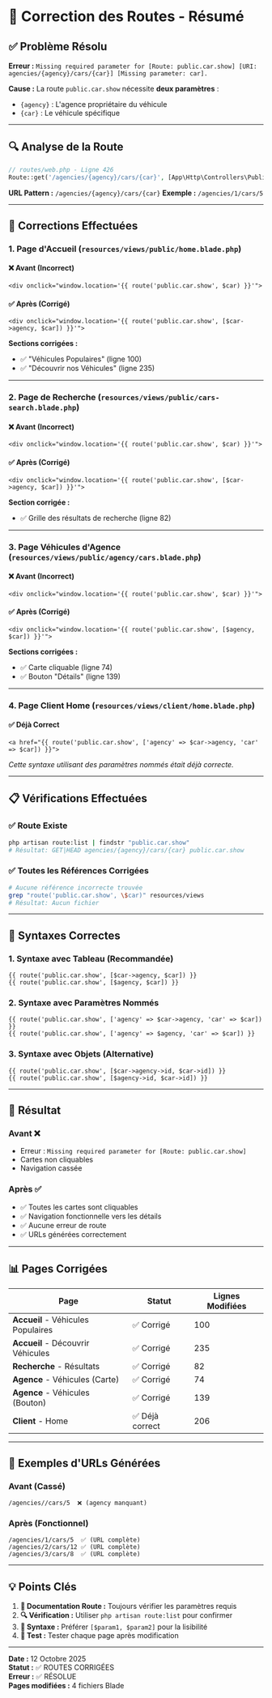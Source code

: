 # 🔧 Correction des Routes - Résumé

## ✅ Problème Résolu

**Erreur :** `Missing required parameter for [Route: public.car.show] [URI: agencies/{agency}/cars/{car}] [Missing parameter: car].`

**Cause :** La route `public.car.show` nécessite **deux paramètres** :
- `{agency}` : L'agence propriétaire du véhicule
- `{car}` : Le véhicule spécifique

---

## 🔍 Analyse de la Route

```php
// routes/web.php - Ligne 426
Route::get('/agencies/{agency}/cars/{car}', [App\Http\Controllers\PublicController::class, 'showCar'])->name('public.car.show');
```

**URL Pattern :** `/agencies/{agency}/cars/{car}`
**Exemple :** `/agencies/1/cars/5`

---

## 🔧 Corrections Effectuées

### 1. **Page d'Accueil** (`resources/views/public/home.blade.php`)

#### ❌ **Avant (Incorrect)**
```blade
<div onclick="window.location='{{ route('public.car.show', $car) }}'">
```

#### ✅ **Après (Corrigé)**
```blade
<div onclick="window.location='{{ route('public.car.show', [$car->agency, $car]) }}'">
```

**Sections corrigées :**
- ✅ "Véhicules Populaires" (ligne 100)
- ✅ "Découvrir nos Véhicules" (ligne 235)

---

### 2. **Page de Recherche** (`resources/views/public/cars-search.blade.php`)

#### ❌ **Avant (Incorrect)**
```blade
<div onclick="window.location='{{ route('public.car.show', $car) }}'">
```

#### ✅ **Après (Corrigé)**
```blade
<div onclick="window.location='{{ route('public.car.show', [$car->agency, $car]) }}'">
```

**Section corrigée :**
- ✅ Grille des résultats de recherche (ligne 82)

---

### 3. **Page Véhicules d'Agence** (`resources/views/public/agency/cars.blade.php`)

#### ❌ **Avant (Incorrect)**
```blade
<div onclick="window.location='{{ route('public.car.show', $car) }}'">
```

#### ✅ **Après (Corrigé)**
```blade
<div onclick="window.location='{{ route('public.car.show', [$agency, $car]) }}'">
```

**Sections corrigées :**
- ✅ Carte cliquable (ligne 74)
- ✅ Bouton "Détails" (ligne 139)

---

### 4. **Page Client Home** (`resources/views/client/home.blade.php`)

#### ✅ **Déjà Correct**
```blade
<a href="{{ route('public.car.show', ['agency' => $car->agency, 'car' => $car]) }}">
```
*Cette syntaxe utilisant des paramètres nommés était déjà correcte.*

---

## 📋 Vérifications Effectuées

### ✅ **Route Existe**
```bash
php artisan route:list | findstr "public.car.show"
# Résultat: GET|HEAD agencies/{agency}/cars/{car} public.car.show
```

### ✅ **Toutes les Références Corrigées**
```bash
# Aucune référence incorrecte trouvée
grep "route('public.car.show', \$car)" resources/views
# Résultat: Aucun fichier
```

---

## 🎯 Syntaxes Correctes

### **1. Syntaxe avec Tableau (Recommandée)**
```blade
{{ route('public.car.show', [$car->agency, $car]) }}
{{ route('public.car.show', [$agency, $car]) }}
```

### **2. Syntaxe avec Paramètres Nommés**
```blade
{{ route('public.car.show', ['agency' => $car->agency, 'car' => $car]) }}
{{ route('public.car.show', ['agency' => $agency, 'car' => $car]) }}
```

### **3. Syntaxe avec Objets (Alternative)**
```blade
{{ route('public.car.show', [$car->agency->id, $car->id]) }}
{{ route('public.car.show', [$agency->id, $car->id]) }}
```

---

## 🚀 Résultat

### **Avant** ❌
- Erreur : `Missing required parameter for [Route: public.car.show]`
- Cartes non cliquables
- Navigation cassée

### **Après** ✅
- ✅ Toutes les cartes sont cliquables
- ✅ Navigation fonctionnelle vers les détails
- ✅ Aucune erreur de route
- ✅ URLs générées correctement

---

## 📊 Pages Corrigées

| Page | Statut | Lignes Modifiées |
|------|--------|------------------|
| **Accueil** - Véhicules Populaires | ✅ Corrigé | 100 |
| **Accueil** - Découvrir Véhicules | ✅ Corrigé | 235 |
| **Recherche** - Résultats | ✅ Corrigé | 82 |
| **Agence** - Véhicules (Carte) | ✅ Corrigé | 74 |
| **Agence** - Véhicules (Bouton) | ✅ Corrigé | 139 |
| **Client** - Home | ✅ Déjà correct | 206 |

---

## 🔗 Exemples d'URLs Générées

### **Avant (Cassé)**
```
/agencies//cars/5  ❌ (agency manquant)
```

### **Après (Fonctionnel)**
```
/agencies/1/cars/5  ✅ (URL complète)
/agencies/2/cars/12 ✅ (URL complète)
/agencies/3/cars/8  ✅ (URL complète)
```

---

## 💡 Points Clés

1. **📝 Documentation Route :** Toujours vérifier les paramètres requis
2. **🔍 Vérification :** Utiliser `php artisan route:list` pour confirmer
3. **🎯 Syntaxe :** Préférer `[$param1, $param2]` pour la lisibilité
4. **🧪 Test :** Tester chaque page après modification

---

**Date :** 12 Octobre 2025  
**Statut :** ✅ ROUTES CORRIGÉES  
**Erreur :** ✅ RÉSOLUE  
**Pages modifiées :** 4 fichiers Blade
